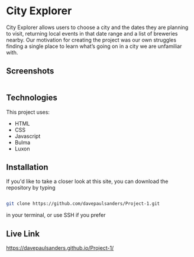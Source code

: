 # City Explorer

City Explorer allows users to choose a city and the dates they are planning to visit, returning local events in that date range and a list of breweries nearby. Our motivation for creating the project was our own struggles finding a single place to learn what’s going on in a city we are unfamiliar with.

## Screenshots

<img />

## Technologies

This project uses:

- HTML
- CSS
- Javascript
- Bulma
- Luxon

## Installation

If you'd like to take a closer look at this site, you can download the repository by typing

```zsh

git clone https://github.com/davepaulsanders/Project-1.git

```

in your terminal, or use SSH if you prefer

## Live Link

https://davepaulsanders.github.io/Project-1/
